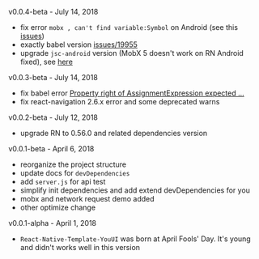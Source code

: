 v0.0.4-beta - July 14, 2018

* fix error `mobx , can't find variable:Symbol` on Android (see this [issues](https://github.com/mobxjs/mobx-react/issues/498))
* exactly babel version [issues/19955](https://github.com/facebook/react-native/issues/19955)
* upgrade `jsc-android` version (MobX 5 doesn't work on RN Android fixed), see [here](https://github.com/react-community/jsc-android-buildscripts#how-to-use-it-with-my-react-native-app)


v0.0.3-beta - July 14, 2018

* fix babel error  [Property right of AssignmentExpression expected ...](https://github.com/babel/babel/issues/8284)
* fix react-navigation 2.6.x error and some deprecated warns

v0.0.2-beta - July 12, 2018

* upgrade RN to 0.56.0 and related dependencies version

v0.0.1-beta - April 6, 2018

* reorganize the project structure
* update docs for `devDependencies`
* add `server.js` for api test
* simplify init dependencies and add extend devDependencies for you
* mobx and network request demo added
* other optimize change

v0.0.1-alpha - April 1, 2018

* `React-Native-Template-YouUI` was born at April Fools' Day. It's young and didn't works well in this version


